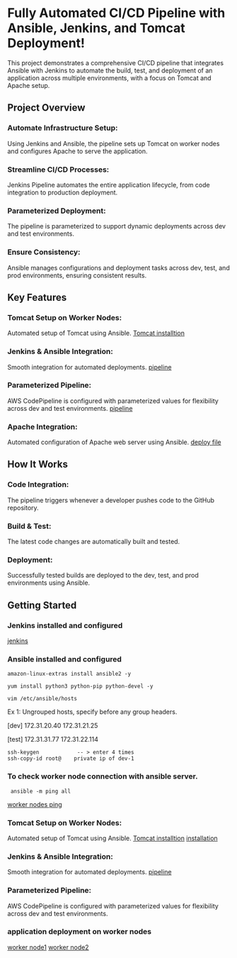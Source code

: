 # Fully Automated CI/CD Pipeline with Ansible, Jenkins, and Tomcat Deployment! 
This project demonstrates a comprehensive CI/CD pipeline that integrates Ansible with Jenkins to automate the build, test, and deployment of an application across multiple environments, with a focus on Tomcat and Apache setup.

## Project Overview

  ### Automate Infrastructure Setup: 
  Using Jenkins and Ansible, the pipeline sets up Tomcat on worker nodes and configures Apache to serve the application.
  
  ### Streamline CI/CD Processes: 
  Jenkins Pipeline automates the entire application lifecycle, from code integration to production deployment.  
  
  ### Parameterized Deployment: 
  The pipeline is parameterized to support dynamic deployments across dev and test environments.
  
  ### Ensure Consistency: 
  Ansible manages configurations and deployment tasks across dev, test, and prod environments, ensuring consistent results.
  
## Key Features

  ### Tomcat Setup on Worker Nodes: 
  Automated setup of Tomcat using Ansible.
    [Tomcat installtion](context.xml,tomcat-users.xml,tomcat.yml)
  
  ### Jenkins & Ansible Integration: 
  Smooth integration for automated deployments.
    [pipeline](pipeline)
  
  ### Parameterized Pipeline: 
  AWS CodePipeline is configured with parameterized values for flexibility across dev and test environments.
    [pipeline](pipeline)
  
  ### Apache Integration: 
  Automated configuration of Apache web server using Ansible.
    [deploy file](deploy.yml)

  
## How It Works

  ### Code Integration: 
  The pipeline triggers whenever a developer pushes code to the GitHub repository.
  ### Build & Test: 
  The latest code changes are automatically built and tested.
  ### Deployment: 
  Successfully tested builds are deployed to the dev, test, and prod environments using Ansible.
  
## Getting Started

  ### Jenkins installed and configured
  [jenkins](jenkins.sh)
  
  ### Ansible installed and configured
    amazon-linux-extras install ansible2 -y

    yum install python3 python-pip python-devel -y

    vim /etc/ansible/hosts
Ex 1: Ungrouped hosts, specify before any group headers.

[dev]
172.31.20.40
172.31.21.25

[test]
172.31.31.77
172.31.22.114

    ssh-keygen            -- > enter 4 times 
    ssh-copy-id root@    private ip of dev-1
### To check worker node connection with ansible server.
     ansible -m ping all 
[worker nodes ping](screenshots/ping.png)

### Tomcat Setup on Worker Nodes: 
  Automated setup of Tomcat using Ansible.
    [Tomcat installtion](context.xml,tomcat-users.xml,tomcat.yml)
    [installation](screenshots/tomcat.png)

### Jenkins & Ansible Integration: 
  Smooth integration for automated deployments.
    [pipeline](pipeline)
  
  ### Parameterized Pipeline: 
  AWS CodePipeline is configured with parameterized values for flexibility across dev and test environments.

  ### application deployment on worker nodes
  [worker node1](screenshots/slave1.png)
  [worker node2](screenshots/slave2.png)
